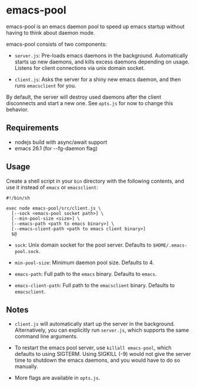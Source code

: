 # emacs-pool

emacs-pool is an emacs daemon pool to speed up emacs startup without having to think about daemon mode.

emacs-pool consists of two components:

- `server.js`: Pre-loads emacs daemons in the background. Automatically starts up new daemons, and kills excess daemons depending on usage. Listens for client connections via unix domain socket.

- `client.js`: Asks the server for a shiny new emacs daemon, and then runs `emacsclient` for you.

By default, the server will destroy used daemons after the client disconnects and start a new one. See `opts.js` for now to change this behavior.

## Requirements

- nodejs build with async/await support
- emacs 26.1 (for --fg-daemon flag)

## Usage

Create a shell script in your `bin` directory with the following contents, and use it instead of `emacs` or `emacsclient`:

```
#!/bin/sh

exec node emacs-pool/src/client.js \
  [--sock <emacs-pool socket path>] \
  [--min-pool-size <size>] \
  [--emacs-path <path to emacs binary>] \
  [--emacs-client-path <path to emacs client binary>]
  $@
```

- `sock`: Unix domain socket for the pool server. Defaults to `$HOME/.emacs-pool.sock`.

- `min-pool-size`: Minimum daemon pool size. Defaults to 4.

- `emacs-path`: Full path to the `emacs` binary. Defaults to `emacs`.

- `emacs-client-path`: Full path to the `emacsclient` binary. Defaults to `emacsclient`.

## Notes

- `client.js` will automatically start up the server in the background. Alternatively, you can explicitly run `server.js`, which supports the same command line arguments.

- To restart the emacs pool server, use `killall emacs-pool`, which defaults to using SIGTERM. Using SIGKILL (-9) would not give the server time to shutdown the emacs daemons, and you would have to do so manually.

- More flags are available in `opts.js`.
